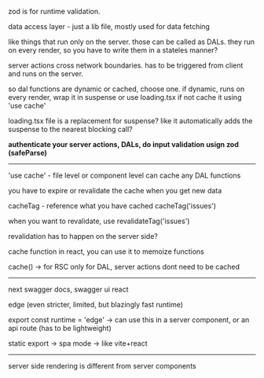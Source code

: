 zod is for runtime validation.

data access layer - just a lib file, mostly used for data fetching

like things that run only on the server. those can be called as DALs. they run on every render, so you have to write them in a stateles manner?

server actions cross network boundaries. has to be triggered from client and runs on the server.

so dal functions are dynamic or cached, choose one. if dynamic, runs on every render, wrap it in suspense or use loading.tsx if not cache it using 'use cache'


loading.tsx file is a replacement for suspense? like it automatically adds the suspense to the nearest blocking call?


**authenticate your server actions, DALs, do input validation usign zod (safeParse)**

--- 
'use cache' - file level or component level
can cache any DAL functions

you have to expire or revalidate the cache when you get new data

cacheTag - reference what you have cached
cacheTag('issues')

when you want to revalidate, use revalidateTag('issues')

revalidation has to happen on the server side?

cache function in react, you can use it to memoize functions

cache() -> for RSC only for DAL, server actions dont need to be cached

---
next swagger docs, swagger ui react

edge (even stricter, limited, but blazingly fast runtime)

export const runtime = 'edge' -> can use this in a server component, or an api route (has to be lightweight)

static export -> spa mode -> like vite+react

---

server side rendering is different from server components